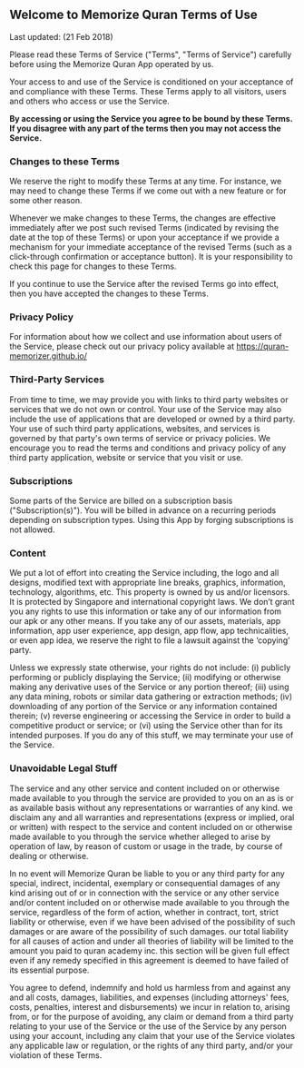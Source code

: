 ## Welcome to Memorize Quran Terms of Use

Last updated: (21 Feb 2018)

Please read these Terms of Service ("Terms", "Terms of Service") carefully before using the Memorize Quran App operated by us.

Your access to and use of the Service is conditioned on your acceptance of and compliance with these Terms. These Terms apply to all visitors, users and others who access or use the Service.

<p><b>By accessing or using the Service you agree to be bound by these Terms. If you disagree with any part of the terms then you may not access the Service.</b></p>


### Changes to these Terms
We reserve the right to modify these Terms at any time. For instance, we may need to change these Terms if we come out with a new feature or for some other reason.

Whenever we make changes to these Terms, the changes are effective immediately after we post such revised Terms (indicated by revising the date at the top of these Terms) or upon your acceptance if we provide a mechanism for your immediate acceptance of the revised Terms (such as a click-through confirmation or acceptance button). It is your responsibility to check this page for changes to these Terms.

If you continue to use the Service after the revised Terms go into effect, then you have accepted the changes to these Terms.

### Privacy Policy
For information about how we collect and use information about users of the Service, please check out our privacy policy available at https://quran-memorizer.github.io/

### Third-Party Services
From time to time, we may provide you with links to third party websites or services that we do not own or control. Your use of the Service may also include the use of applications that are developed or owned by a third party. Your use of such third party applications, websites, and services is governed by that party's own terms of service or privacy policies. We encourage you to read the terms and conditions and privacy policy of any third party application, website or service that you visit or use.


### Subscriptions
Some parts of the Service are billed on a subscription basis ("Subscription(s)"). You will be billed in advance on a recurring periods depending on subscription types. Using this App by forging subscriptions is not allowed.


### Content
We put a lot of effort into creating the Service including, the logo and all designs, modified text with appropriate line breaks, graphics, information, technology, algorithms, etc. This property is owned by us and/or licensors. It is protected by Singapore and international copyright laws. We don’t grant you any rights to use this information or take any of our information from our apk or any other means. If you take any of our assets, materials, app information, app user experience, app design, app flow, app technicalities, or even app idea, we reserve the right to file a lawsuit against the ‘copying’ party.

Unless we expressly state otherwise, your rights do not include: (i) publicly performing or publicly displaying the Service; (ii) modifying or otherwise making any derivative uses of the Service or any portion thereof; (iii) using any data mining, robots or similar data gathering or extraction methods; (iv) downloading of any portion of the Service or any information contained therein; (v) reverse engineering or accessing the Service in order to build a competitive product or service; or (vi) using the Service other than for its intended purposes. If you do any of this stuff, we may terminate your use of the Service.

### Unavoidable Legal Stuff
The service and any other service and content included on or otherwise made available to you through the service are provided to you on an as is or as available basis without any representations or warranties of any kind. we disclaim any and all warranties and representations (express or implied, oral or written) with respect to the service and content included on or otherwise made available to you through the service whether alleged to arise by operation of law, by reason of custom or usage in the trade, by course of dealing or otherwise.

In no event will Memorize Quran be liable to you or any third party for any special, indirect, incidental, exemplary or consequential damages of any kind arising out of or in connection with the service or any other service and/or content included on or otherwise made available to you through the service, regardless of the form of action, whether in contract, tort, strict liability or otherwise, even if we have been advised of the possibility of such damages or are aware of the possibility of such damages. our total liability for all causes of action and under all theories of liability will be limited to the amount you paid to quran academy inc. this section will be given full effect even if any remedy specified in this agreement is deemed to have failed of its essential purpose.

You agree to defend, indemnify and hold us harmless from and against any and all costs, damages, liabilities, and expenses (including attorneys' fees, costs, penalties, interest and disbursements) we incur in relation to, arising from, or for the purpose of avoiding, any claim or demand from a third party relating to your use of the Service or the use of the Service by any person using your account, including any claim that your use of the Service violates any applicable law or regulation, or the rights of any third party, and/or your violation of these Terms.

